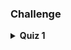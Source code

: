 ### Challenge

<details>
    <summary><strong>Quiz 1</strong></summary>
    <strong>An algorithm that takes eight times longer to operate on a data set that is twice as large is said to be _____ in time.</strong>
    <br>
    cubic
    <br>
    <br>
    <strong>An algorithm that is deterministic _____.</strong>
    <br>
    always produces the same outputs from a given set of inputs
    <br>
    <br>
    <strong>Which classifications apply to Euclid's algorithm for finding the least common denominator?</strong>
    <br>
    exact and deterministic
    <br>
    <br>
    <strong>Which algorithm type derives a new set of data from an existing set of data?</strong>
    <br>
    a computational algorithm
    <br>
    A computational algorithm uses calculations to derive and output new data from another set of input data.
    <br>
    <br>
    <strong>The measurement of algorithm performance is dependent on which criteria?</strong>
    <br>
    the input data
    <br>
    The measurement of performance for an algorithm is dependent on the input data and varies as the input size grows.
    <br>
    <br>
    <strong>What is the purpose of an algorithm?</strong>
    <br>
    to solve a specific problem with a sequential set of steps
    <br>
    An algorithm is used to solve a specific problem by following a sequential set of steps.
</details>